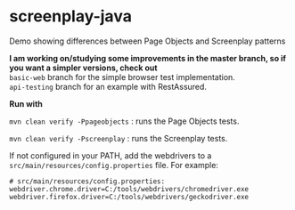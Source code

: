 # screenplay-java
Demo showing differences between Page Objects and Screenplay patterns

**I am working on/studying some improvements in the master branch, so if you want a simpler versions, check out**  
`basic-web` branch for the simple browser test implementation.  
`api-testing` branch for an example with RestAssured.

**Run with**

`mvn clean verify -Ppageobjects` : runs the Page Objects tests.

`mvn clean verify -Pscreenplay` : runs the Screenplay tests.

If not configured in your PATH, add the webdrivers to a `src/main/resources/config.properties` file. For example:
```properties
# src/main/resources/config.properties:
webdriver.chrome.driver=C:/tools/webdrivers/chromedriver.exe
webdriver.firefox.driver=C:/tools/webdrivers/geckodriver.exe
```